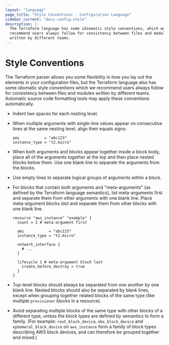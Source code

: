 ```yaml
---
layout: "language"
page_title: "Style Conventions - Configuration Language"
sidebar_current: "docs-config-style"
description: |-
  The Terraform language has some idiomatic style conventions, which we
  recommend users always follow for consistency between files and modules
  written by different teams.
---
```


# Style Conventions

The Terraform parser allows you some flexibility in how you lay out the
elements in your configuration files, but the Terraform language also has some
idiomatic style conventions which we recommend users always follow
for consistency between files and modules written by different teams.
Automatic source code formatting tools may apply these conventions
automatically.

* Indent two spaces for each nesting level.

* When multiple arguments with single-line values appear on consecutive lines
  at the same nesting level, align their equals signs:

    ```hcl
    ami           = "abc123"
    instance_type = "t2.micro"
    ```

* When both arguments and blocks appear together inside a block body,
  place all of the arguments together at the top and then place nested
  blocks below them. Use one blank line to separate the arguments from
  the blocks.

* Use empty lines to separate logical groups of arguments within a block.

* For blocks that contain both arguments and "meta-arguments" (as defined by
  the Terraform language semantics), list meta-arguments first
  and separate them from other arguments with one blank line. Place
  meta-argument blocks _last_ and separate them from other blocks with
  one blank line.

    ```hcl
    resource "aws_instance" "example" {
      count = 2 # meta-argument first

      ami           = "abc123"
      instance_type = "t2.micro"

      network_interface {
        # ...
      }

      lifecycle { # meta-argument block last
        create_before_destroy = true
      }
    }
    ```

* Top-level blocks should always be separated from one another by one
  blank line. Nested blocks should also be separated by blank lines, except
  when grouping together related blocks of the same type (like multiple
  `provisioner` blocks in a resource).

* Avoid separating multiple blocks of the same type with other blocks of
  a different type, unless the block types are defined by semantics to
  form a family.
  (For example: `root_block_device`, `ebs_block_device` and
  `ephemeral_block_device` on `aws_instance` form a family of block types
  describing AWS block devices, and can therefore be grouped together and
  mixed.)

